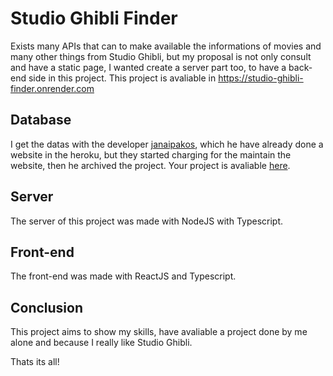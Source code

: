 # Studio Ghibli Finder

Exists many APIs that can to make available the informations of movies and many other things from Studio Ghibli, but my proposal is not only consult and have a static page, I wanted create a server part too, to have a back-end side in this project.
This project is avaliable in https://studio-ghibli-finder.onrender.com

## Database

I get the datas with the developer [janaipakos](https://github.com/janaipakos), which he have already done a website in the heroku, but they started charging for the maintain the website, then he archived the project. 
Your project is avaliable [here](https://github.com/janaipakos/ghibliapi).

## Server

The server of this project was made with NodeJS with Typescript.

## Front-end

The front-end was made with ReactJS and Typescript.

## Conclusion

This project aims to show my skills, have avaliable a project done by me alone and because I really like Studio Ghibli. 

Thats its all! 
